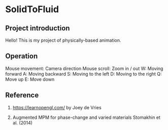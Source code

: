 # SolidToFluid

## Project introduction
Hello! This is my project of physically-based animation.

## Operation
Mouse movement: Camera direction 
Mouse scroll: Zoom in / out
W: Moving forward
A: Moving backward
S: Moving to the left
D: Moving to the right
Q: Move up
E: Move down

## Reference
1. https://learnopengl.com/
   by Joey de Vries

2. Augmented MPM for phase-change and varied materials
   Stomakhin et al. (2014)